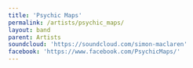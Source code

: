 ```yaml
---
title: 'Psychic Maps'
permalink: /artists/psychic_maps/
layout: band
parent: Artists
soundcloud: 'https://soundcloud.com/simon-maclaren'
facebook: 'https://www.facebook.com/PsychicMaps/'
---
```

